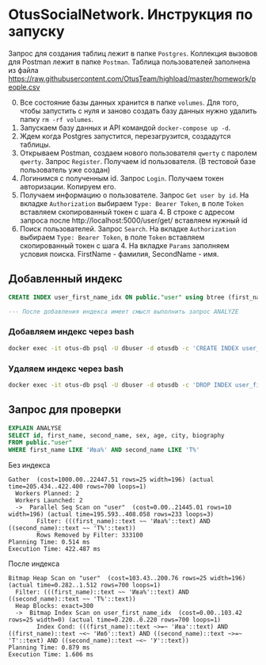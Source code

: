 # OtusSocialNetwork. Инструкция по запуску

Запрос для создания таблиц лежит в папке `Postgres`.
Коллекция вызовов для Postman лежит в папке `Postman`.
Таблица пользователей заполнена из файла https://raw.githubusercontent.com/OtusTeam/highload/master/homework/people.csv

0. Все состояние базы данных хранится в папке `volumes`. Для того, чтобы запустить с нуля и заново создать базу данных нужно удалить папку `rm -rf volumes`.
1. Запускаем базу данных и API командой `docker-compose up -d`.
2. Ждем когда Postgres запустится, перезагрузится, создадутся таблицы.
3. Открываем Postman, создаем нового пользователя `qwerty` с паролем `qwerty`. Запрос `Register`. Получаем id пользователя. (В тестовой базе пользователь уже создан)
4. Логинимся с полученным id. Запрос `Login`. Получаем токен авторизации. Копируем его.
5. Получаем информацию о пользователе. Запрос `Get user by id`. На вкладке `Authorization` выбираем `Type: Bearer Token`, в поле `Token` вставляем скопированный токен с шага 4. В строке с адресом запроса после http://localhost:5000/user/get/ вставляем нужный id
6. Поиск пользователей. Запрос `Search`. На вкладке `Authorization` выбираем `Type: Bearer Token`, в поле `Token` вставляем скопированный токен с шага 4. На вкладке `Params` заполняем условия поиска. FirstName - фамилия, SecondName - имя. 

## Добавленный индекс

```sql
CREATE INDEX user_first_name_idx ON public."user" using btree (first_name text_pattern_ops,second_name text_pattern_ops) ;

--- После добавления индекса имеет смысл выполнить запрос ANALYZE
```

### Добавляем индекс через bash

```bash 
docker exec -it otus-db psql -U dbuser -d otusdb -c 'CREATE INDEX user_first_name_idx ON public."user" using btree (first_name text_pattern_ops,second_name text_pattern_ops) ; ANALYZE; '
```

### Удаляем индекс через bash

```bash 
docker exec -it otus-db psql -U dbuser -d otusdb -c 'DROP INDEX user_first_name_idx; ANALYZE;'
```

## Запрос для проверки

```sql
EXPLAIN ANALYSE
SELECT id, first_name, second_name, sex, age, city, biography
FROM public."user"
WHERE first_name LIKE 'Ива%' AND second_name LIKE 'Т%'
```

Без индекса

```
Gather  (cost=1000.00..22447.51 rows=25 width=196) (actual time=205.434..422.400 rows=700 loops=1)
  Workers Planned: 2
  Workers Launched: 2
  ->  Parallel Seq Scan on "user"  (cost=0.00..21445.01 rows=10 width=196) (actual time=195.593..408.058 rows=233 loops=3)
        Filter: (((first_name)::text ~~ 'Ива%'::text) AND ((second_name)::text ~~ 'Т%'::text))
        Rows Removed by Filter: 333100
Planning Time: 0.514 ms
Execution Time: 422.487 ms
```

После индекса

```
Bitmap Heap Scan on "user"  (cost=103.43..200.76 rows=25 width=196) (actual time=0.282..1.512 rows=700 loops=1)
  Filter: (((first_name)::text ~~ 'Ива%'::text) AND ((second_name)::text ~~ 'Т%'::text))
  Heap Blocks: exact=300
  ->  Bitmap Index Scan on user_first_name_idx  (cost=0.00..103.42 rows=25 width=0) (actual time=0.220..0.220 rows=700 loops=1)
        Index Cond: (((first_name)::text ~>=~ 'Ива'::text) AND ((first_name)::text ~<~ 'Ивб'::text) AND ((second_name)::text ~>=~ 'Т'::text) AND ((second_name)::text ~<~ 'У'::text))
Planning Time: 0.879 ms
Execution Time: 1.606 ms
```
